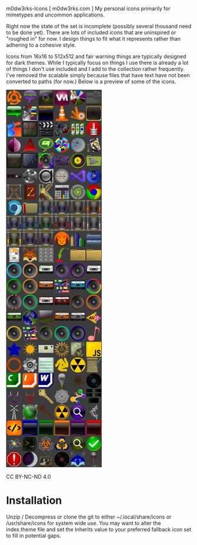 m0dw3rks-Icons [ m0dw3rks.com ] My personal icons primarily for mimetypes and uncommon applications.

Right now the state of the set is incomplete (possibly several thousand need to be done yet). There are lots of included icons that are uninspired or "roughed in" for now. I design things to fit what it represents rather than adhering to a cohesive style.

Icons from 16x16 to 512x512 and fair warning things are typically designed for dark themes. While I typically focus on things I use there is already a lot of things I don't use included and I add to the collection rather frequently. I've removed the scalable simply because files that have text have not been converted to paths (for now.) Below is a preview of some of the icons.

<img alt="A preview of some select icon files" title="A preview of some select icon files" text="A preview of some select icon files" src="ico-prev.jpg">

CC BY-NC-ND 4.0

<h1>Installation</h1>
Unzip / Decompress or clone the git to either ~/.local/share/icons or /usr/share/icons for system wide use.
You may want to alter the index.theme file and set the Inherits value to your preferred fallback icon set to fill in potential gaps.

